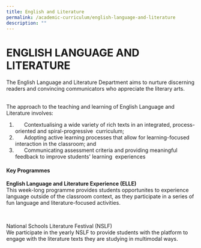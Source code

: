 ```yaml
---
title: English and Literature
permalink: /academic-curriculum/english-language-and-literature
description: ""
---
```

ENGLISH LANGUAGE AND LITERATURE
===============================

####   

  
The English Language and Literature Department aims to nurture discerning readers and convincing communicators who appreciate the literary arts.        

The approach to the teaching and learning of English Language and Literature involves:  
1.       Contextualising a wide variety of rich texts in an integrated, process-oriented and spiral-progressive 
 curriculum;
2.       Adopting active learning processes that allow for learning-focused interaction in the classroom; and  
3.       Communicating assessment criteria and providing meaningful feedback to improve students' learning  experiences   

  

#### Key Programmes   

**English Language and Literature Experience (ELLE)**  
This week-long programme provides students opportunites to experience language outside of the classroom context, as they participate in a series of fun language and literature-focused activities.  

<br>

National Schools Literature Festival (NSLF)  
We participate in the yearly NSLF to provide students with the platform to engage with the literature texts they are studying in multimodal ways.